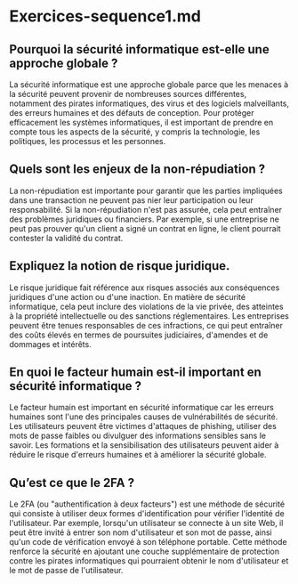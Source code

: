 # Exercices-sequence1.md

## Pourquoi la sécurité informatique est-elle une approche globale ?
La sécurité informatique est une approche globale parce que les menaces à la sécurité peuvent provenir de nombreuses sources différentes, notamment des pirates informatiques, des virus et des logiciels malveillants, des erreurs humaines et des défauts de conception. Pour protéger efficacement les systèmes informatiques, il est important de prendre en compte tous les aspects de la sécurité, y compris la technologie, les politiques, les processus et les personnes.

## Quels sont les enjeux de la non-répudiation ?
La non-répudiation est importante pour garantir que les parties impliquées dans une transaction ne peuvent pas nier leur participation ou leur responsabilité. Si la non-répudiation n'est pas assurée, cela peut entraîner des problèmes juridiques ou financiers. Par exemple, si une entreprise ne peut pas prouver qu'un client a signé un contrat en ligne, le client pourrait contester la validité du contrat.

## Expliquez la notion de risque juridique.
Le risque juridique fait référence aux risques associés aux conséquences juridiques d'une action ou d'une inaction. En matière de sécurité informatique, cela peut inclure des violations de la vie privée, des atteintes à la propriété intellectuelle ou des sanctions réglementaires. Les entreprises peuvent être tenues responsables de ces infractions, ce qui peut entraîner des coûts élevés en termes de poursuites judiciaires, d'amendes et de dommages et intérêts.

## En quoi le facteur humain est-il important en sécurité informatique ?
Le facteur humain est important en sécurité informatique car les erreurs humaines sont l'une des principales causes de vulnérabilités de sécurité. Les utilisateurs peuvent être victimes d'attaques de phishing, utiliser des mots de passe faibles ou divulguer des informations sensibles sans le savoir. Les formations et la sensibilisation des utilisateurs peuvent aider à réduire le risque d'erreurs humaines et à améliorer la sécurité globale.

## Qu’est ce que le 2FA ?
Le 2FA (ou "authentification à deux facteurs") est une méthode de sécurité qui consiste à utiliser deux formes d'identification pour vérifier l'identité de l'utilisateur. Par exemple, lorsqu'un utilisateur se connecte à un site Web, il peut être invité à entrer son nom d'utilisateur et son mot de passe, ainsi qu'un code de vérification envoyé à son téléphone portable. Cette méthode renforce la sécurité en ajoutant une couche supplémentaire de protection contre les pirates informatiques qui pourraient obtenir le nom d'utilisateur et le mot de passe de l'utilisateur.
